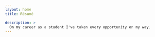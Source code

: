 ```yaml
---
layout: home
title: Résumé

description: >
  On my career as a student I've taken every opportunity on my way.
---
```

